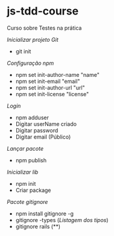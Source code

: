 # js-tdd-course
Curso sobre Testes na prática

*Inicializar projeto Git*
- git init

*Configuração npm*
- npm set init-author-name "name"
- npm set init-email "email"
- npm set init-author-url "url"
- npm set init-license "license"

*Login*
- npm adduser
- Digitar userName criado
- Digitar password
- Digitar email (Público)

*Lançar pacote*
- npm publish

*Inicializar lib*
- npm init
- Criar package

*Pacote gitignore*
- npm install gitignore -g
- gitignore -types (*Listagem dos tipos*)
- gitignore rails (**)